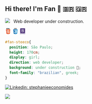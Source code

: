 ## Hi there! I'm Fan 👋 :brazil: :greece:

<img src="https://media.giphy.com/media/WFZvB7VIXBgiz3oDXE/giphy.gif" width="21"> &nbsp; Web developer under construction. 

<code><img height="20" src="https://raw.githubusercontent.com/devicons/devicon/master/icons/html5/html5-original-wordmark.svg"></code>
<code><img height="20" src="https://raw.githubusercontent.com/devicons/devicon/master/icons/css3/css3-original-wordmark.svg"></code>
<code><img height="20" src="https://raw.githubusercontent.com/devicons/devicon/master/icons/bootstrap/bootstrap-plain-wordmark.svg"></code>

```css
#fan-steeco{ 
  position: São Paulo; 
  height: 170cm; 
  display: girl; 
  direction: web developer;
  background: under construction 🔨; 
  font-family: "brazilian", greek; 
}
```

[![Linkedin: stephanieeconomides](https://img.shields.io/badge/-stephanieeconomides-blue?style=flat-square&logo=Linkedin&logoColor=white&link=https://www.linkedin.com/in/stephanieeconomides/)](https://www.linkedin.com/in/stephanieeconomides/)

<img src="https://media.giphy.com/media/L8K62iTDkzGX6/giphy.gif" width="150">
